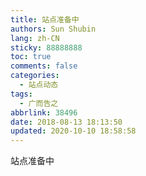```yaml
---
title: 站点准备中
authors: Sun Shubin
lang: zh-CN
sticky: 88888888
toc: true
comments: false
categories:
  - 站点动态
tags:
  - 广而告之
abbrlink: 38496
date: 2018-08-13 18:13:50
updated: 2020-10-10 18:58:58
---
```


站点准备中
